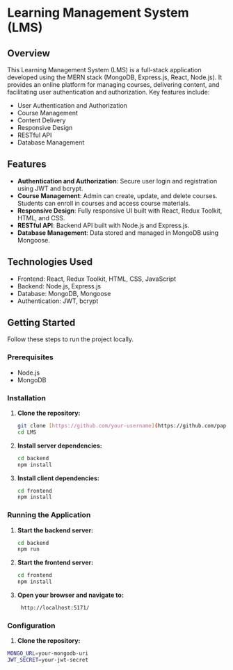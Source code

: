 # Learning Management System (LMS)



## Overview

This Learning Management System (LMS) is a full-stack application developed using the MERN stack (MongoDB, Express.js, React, Node.js). It provides an online platform for managing courses, delivering content, and facilitating user authentication and authorization. Key features include:

- User Authentication and Authorization
- Course Management
- Content Delivery
- Responsive Design
- RESTful API
- Database Management

## Features

- **Authentication and Authorization**: Secure user login and registration using JWT and bcrypt.
- **Course Management**: Admin can create, update, and delete courses. Students can enroll in courses and access course materials.
- **Responsive Design**: Fully responsive UI built with React, Redux Toolkit, HTML, and CSS.
- **RESTful API**: Backend API built with Node.js and Express.js.
- **Database Management**: Data stored and managed in MongoDB using Mongoose.

## Technologies Used

- Frontend: React, Redux Toolkit, HTML, CSS, JavaScript
- Backend: Node.js, Express.js
- Database: MongoDB, Mongoose
- Authentication: JWT, bcrypt

## Getting Started

Follow these steps to run the project locally.

### Prerequisites

- Node.js
- MongoDB

### Installation

1. **Clone the repository:**
   ```bash
   git clone [https://github.com/your-username](https://github.com/pappukr034/LMS)/lms.git
   cd LMS
2. **Install server dependencies:**
   ```bash
   cd backend
   npm install

3. **Install client dependencies:**
   ```bash
   cd frontend
   npm install
   
### Running the Application

1. **Start the backend server:**
   ```bash
   cd backend
   npm run

2. **Start the frontend server:**
   ```bash
   cd frontend
   npm install

3. **Open your browser and navigate to:**
   ```bash
    http://localhost:5171/


### Configuration

  1. **Clone the repository:**
   ```bash
   MONGO_URL=your-mongodb-uri
   JWT_SECRET=your-jwt-secret




